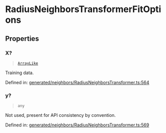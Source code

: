 # RadiusNeighborsTransformerFitOptions

## Properties

### X?

> [`ArrayLike`](../types/ArrayLike.md)

Training data.

Defined in:  [generated/neighbors/RadiusNeighborsTransformer.ts:564](https://github.com/transitive-bullshit/scikit-learn-ts/blob/92ab806/packages/sklearn/src/generated/neighbors/RadiusNeighborsTransformer.ts#L564)

### y?

> `any`

Not used, present for API consistency by convention.

Defined in:  [generated/neighbors/RadiusNeighborsTransformer.ts:569](https://github.com/transitive-bullshit/scikit-learn-ts/blob/92ab806/packages/sklearn/src/generated/neighbors/RadiusNeighborsTransformer.ts#L569)
